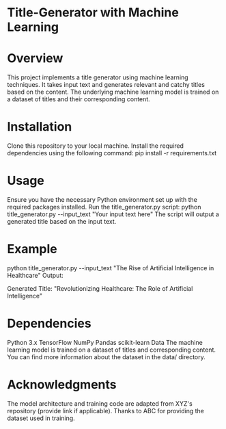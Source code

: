 # Title-Generator with Machine Learning 

# Overview
This project implements a title generator using machine learning techniques. It takes input text and generates relevant and catchy titles based on the content. The underlying machine learning model is trained on a dataset of titles and their corresponding content.

# Installation
Clone this repository to your local machine.
Install the required dependencies using the following command:
pip install -r requirements.txt
# Usage
Ensure you have the necessary Python environment set up with the required packages installed.
Run the title_generator.py script:
python title_generator.py --input_text "Your input text here"
The script will output a generated title based on the input text.
# Example
python title_generator.py --input_text "The Rise of Artificial Intelligence in Healthcare"
Output:

Generated Title: "Revolutionizing Healthcare: The Role of Artificial Intelligence"
# Dependencies
Python 3.x
TensorFlow
NumPy
Pandas
scikit-learn
Data
The machine learning model is trained on a dataset of titles and corresponding content. You can find more information about the dataset in the data/ directory.

# Acknowledgments
The model architecture and training code are adapted from XYZ's repository (provide link if applicable).
Thanks to ABC for providing the dataset used in training.
